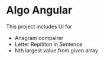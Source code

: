 <h1>Algo Angular</h1>

<p>This project includes UI for </p>
  <ul>
  <li>Anagram compairer</li>
  <li>Letter Repititon in Sentence</li>
  <li>Nth largest value from given array</li>
  </ul>


